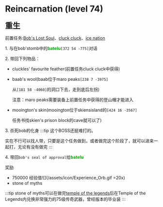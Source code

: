 # Reincarnation (level 74)
<span style="font-size: 25px;">**重生**</span>

前置任务:[Bob's Lost Soul](/quests/lvl41-50/level%2045%20-%20bob's%20lost%20soul.html)、[cluck cluck](/quests/lvl21-30/level%2023%20-%20cluck%20cluck.html)、[ice nation](/quests/lvl31-40/level%2040%20-%20ice%20nations.html)

<span class="stage-index">1.</span> 与在bob'stomb中的<font color=00aa00>**batelu**</font>`[372 54 -775]`对话

<span class="stage-index">2.</span> 带回下列物品：
+ cluckles' favourite feather(前置任务cluck cluck中获得)
  
+ baab's wool(baab位于maro peaks`[238 7 -3975]`
  
  从`[181 58 -4060]`的洞口下去，走到底后左拐)

  注意：maro peaks需要装备上前置任务中获得的登山帽才能进入

+ mooington's skin(mooington位于skiensisland的`[424 16 -3567]`
  
  任务书找skien's prison block的cave就可以了)

<span class="stage-index">3.</span> 杀死bob的化身
:::tip
这个BOSS还挺难打的。

实在不行可以找人带，只要是这个任务做到，或者做完这个阶段了，就可以进来一起打，无论有没有做完
:::

<span class="stage-index">4.</span> 带回`bob's seal of approval`给<font color=00aa00>**batelu**</font>

奖励
+ 750000 经验值![](/assets/icon/Experience_Orb.gif =20x)
+ stone of myths

:::tip
stone of myths可以在做完[temple of the legends](/quests/lvl61-70/level%2068%20-%20temple%20of%20the%20legends.html)后在Temple of the Legends内兑换非常强力的75级传奇武器，曾经版本的毕业装
:::